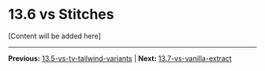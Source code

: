 # 13.6 vs Stitches

[Content will be added here]

---

**Previous:** [13.5-vs-tv-tailwind-variants](./13.5-vs-tv-tailwind-variants.md) | **Next:** [13.7-vs-vanilla-extract](./13.7-vs-vanilla-extract.md)
